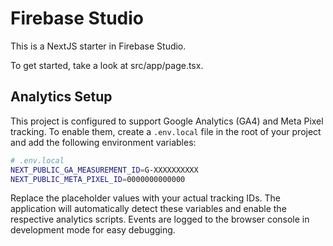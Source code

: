 # Firebase Studio

This is a NextJS starter in Firebase Studio.

To get started, take a look at src/app/page.tsx.

## Analytics Setup

This project is configured to support Google Analytics (GA4) and Meta Pixel tracking. To enable them, create a `.env.local` file in the root of your project and add the following environment variables:

```bash
# .env.local
NEXT_PUBLIC_GA_MEASUREMENT_ID=G-XXXXXXXXXX
NEXT_PUBLIC_META_PIXEL_ID=0000000000000
```

Replace the placeholder values with your actual tracking IDs. The application will automatically detect these variables and enable the respective analytics scripts. Events are logged to the browser console in development mode for easy debugging.

